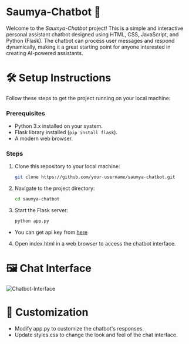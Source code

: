 # Saumya-Chatbot 🤖

Welcome to the *Saumya-Chatbot* project! This is a simple and interactive personal assistant chatbot designed using HTML, CSS, JavaScript, and Python (Flask). The chatbot can process user messages and respond dynamically, making it a great starting point for anyone interested in creating AI-powered assistants.


# 🛠️ Setup Instructions

Follow these steps to get the project running on your local machine:

### Prerequisites
  - Python 3.x installed on your system.
  - Flask library installed (`pip install flask`).
  - A modern web browser.

### Steps
1. Clone this repository to your local machine:
   ```bash
   git clone https://github.com/your-username/saumya-chatbot.git

2. Navigate to the project directory:
   ```bash
   cd saumya-chatbot

3. Start the Flask server:
   ```bash
   python app.py
- You can get api key from [here](https://aistudio.google.com/app/apikey)
  

4. Open index.html in a web browser to access the chatbot interface.


# 🖼️ Chat Interface

![Chatbot-Interface](https://github.com/user-attachments/assets/a729fe9b-c5ef-40b6-a6aa-f8394f2e80cb)


# 🔧 Customization

  - Modify app.py to customize the chatbot's responses.
  - Update styles.css to change the look and feel of the chat interface.
